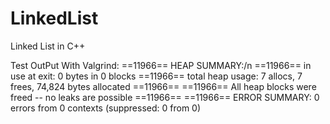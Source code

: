 # LinkedList
Linked List in C++

Test OutPut With Valgrind:
    ==11966== HEAP SUMMARY:/n
    ==11966==     in use at exit: 0 bytes in 0 blocks
    ==11966==   total heap usage: 7 allocs, 7 frees, 74,824 bytes allocated
    ==11966==
    ==11966== All heap blocks were freed -- no leaks are possible
    ==11966==
    ==11966== ERROR SUMMARY: 0 errors from 0 contexts (suppressed: 0 from 0)
